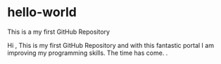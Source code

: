 # hello-world
This is a my first GitHub Repository

Hi , This is my first GitHub Repository and with this fantastic portal I am improving my programming skills.
 The time has come.
.
